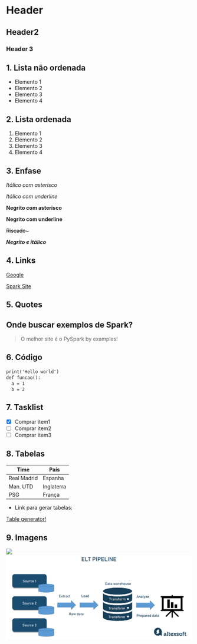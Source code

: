 # Header
## Header2
### Header 3

## 1. Lista não ordenada
- Elemento 1
- Elemento 2
- Elemento 3
- Elemento 4

## 2. Lista ordenada
1. Elemento 1
2. Elemento 2
3. Elemento 3
4. Elemento 4

## 3. Enfase
*Itálico com asterisco* 

_Itálico com underline_

**Negrito com asterisco**

__Negrito com underline__

~~Riscado~~~

**_Negrito e itálico_** 

## 4. Links
[Google](https://www.google.com.br/)

[Spark Site](https://spark.apache.org/)

## 5. Quotes
## Onde buscar exemplos de Spark?
> O melhor site é o PySpark by examples!

## 6. Código
```
print('Hello world')
def funcao():
  a = 1
  b = 2
```

## 7. Tasklist
- [x] Comprar item1
- [ ] Comprar item2
- [ ] Comprar item3

## 8. Tabelas
| Time        | País       |
|-------------|------------|
| Real Madrid | Espanha    |
| Man. UTD    | Inglaterra |
| PSG         | França     |

- Link para gerar tabelas:

[Table generator!](https://www.tablesgenerator.com/markdown_tables)

## 9. Imagens
![](https://www.databricks.com/en-website-assets/static/90d0508bebd533f277bdaa874bf1c15b/8562b/largest-open-source-apache-spark.png)
![](imagens/word-image-48.png)
